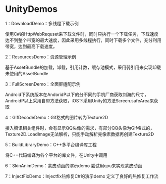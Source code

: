 # UnityDemos

1：DownloadDemo：多线程下载示例

使用C#的HttpWebRequset来下载文件时，同时只执行一个下载任务，下载速度达不到整个带宽的最大速度，因此采用多线程执行，同时下载多个文件，充分利用带宽，达到最高下载速度。

2：ResourcesDemo：资源管理示例

基于AssetBundle的加载，卸载，引用计数，缓存池模式，采用弱引用来实现卸载未使用的AssetBundle

3：FullScreenDemo：全面屏适配示例

Android下系统版本在AndoridP以下的分不同的手机厂商获取刘海的尺寸，AndroidP以上采用自带方法获取，iOS下采用Unity的方法Screen.safeArea来获取

4：GifDecodeDemo：Gif格式的图片转为Texture2D

接入腾讯相关组件时，会有显示QQ头像的需求，有部分QQ头像为Gif格式的，Texture2D.LoadImage无法解析，只能手动解析完像素数据再创建Texture2D

5：BuildLibraryDemo：C++多平台编译库工程

将C++代码编译为各个平台的库文件，在Unity中调用

6：SkinAnimDemo：蒙皮动画的演示demo
尝试用cpu来实现蒙皮动画

7：InjectFixDemo：Injectfix热修复C#的演示demo
定义了良好的热修复工作流